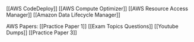 [[AWS CodeDeploy]] 
[[AWS Compute Optimizer]]
[[AWS Resource Access Manager]]
[[Amazon Data Lifecycle Manager]] 

AWS Papers:
[[Practice Paper 1]] 
[[Exam Topics Questions]]
[[Youtube Dumps]]
[[Practice Paper 3]] 